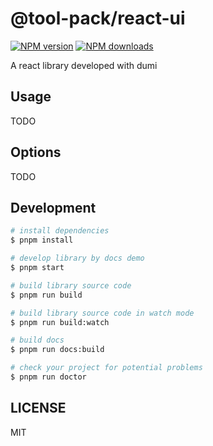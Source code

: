 # @tool-pack/react-ui

[![NPM version](https://img.shields.io/npm/v/@tool-pack/react-ui.svg?style=flat)](https://npmjs.org/package/@tool-pack/react-ui)
[![NPM downloads](http://img.shields.io/npm/dm/@tool-pack/react-ui.svg?style=flat)](https://npmjs.org/package/@tool-pack/react-ui)

A react library developed with dumi

## Usage

TODO

## Options

TODO

## Development

```bash
# install dependencies
$ pnpm install

# develop library by docs demo
$ pnpm start

# build library source code
$ pnpm run build

# build library source code in watch mode
$ pnpm run build:watch

# build docs
$ pnpm run docs:build

# check your project for potential problems
$ pnpm run doctor
```

## LICENSE

MIT
